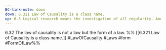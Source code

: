 ```yaml
---
BC-link-note: down
down: 6.321 Law of Causality is a class name.
up: 6.3 Logical research means the investigation of all regularity. And outside logic all is accident.
---
```

6.32 The law of causality is not a law but the form of a law.
%%
[[6.321 Law of Causality is a class name.]]
#LawOfCausality #Laws #form #FormOfLaw%%